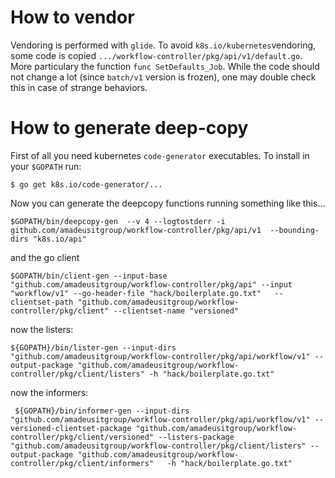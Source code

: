 # How to vendor

Vendoring is performed with `glide`. To avoid `k8s.io/kubernetes`vendoring, some code is copied `.../workflow-controller/pkg/api/v1/default.go`. More particulary the function `func SetDefaults_Job`. While the code should not change a lot (since `batch/v1` version is frozen), one may double check this in case of strange behaviors.

# How to generate deep-copy

First of all you need kubernetes `code-generator` executables. To install in your `$GOPATH` run:

```shell
$ go get k8s.io/code-generator/...

```

Now you can generate the deepcopy functions running something like this...

```shell
$GOPATH/bin/deepcopy-gen  --v 4 --logtostderr -i github.com/amadeusitgroup/workflow-controller/pkg/api/v1  --bounding-dirs "k8s.io/api"
```

and the go client

```shell
$GOPATH/bin/client-gen --input-base "github.com/amadeusitgroup/workflow-controller/pkg/api" --input "workflow/v1" --go-header-file "hack/boilerplate.go.txt"   --clientset-path "github.com/amadeusitgroup/workflow-controller/pkg/client" --clientset-name "versioned"
```

now the listers:

```shell
${GOPATH}/bin/lister-gen --input-dirs "github.com/amadeusitgroup/workflow-controller/pkg/api/workflow/v1" --output-package "github.com/amadeusitgroup/workflow-controller/pkg/client/listers" -h "hack/boilerplate.go.txt"
```

now the informers:
```shell
 ${GOPATH}/bin/informer-gen --input-dirs "github.com/amadeusitgroup/workflow-controller/pkg/api/workflow/v1" --versioned-clientset-package "github.com/amadeusitgroup/workflow-controller/pkg/client/versioned" --listers-package "github.com/amadeusitgroup/workflow-controller/pkg/client/listers" --output-package "github.com/amadeusitgroup/workflow-controller/pkg/client/informers"   -h "hack/boilerplate.go.txt"
```
